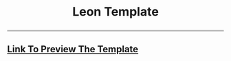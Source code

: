 # <p align="center"> Leon Template </p>

---

## <p align="left"> [Link To Preview The Template](https://georgebeshay.github.io/Template_1/) <p>

